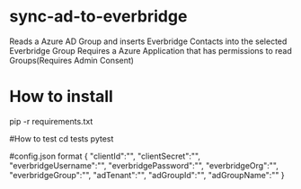 # sync-ad-to-everbridge
Reads a Azure AD Group and inserts Everbridge Contacts into the selected Everbridge Group
Requires a Azure Application that has permissions to read Groups(Requires Admin Consent)

# How to install
pip -r requirements.txt

#How to test
cd tests
pytest

#config.json format
{
	"clientId":"",
	"clientSecret":"",
	"everbridgeUsername":"",
	"everbridgePassword":"",
	"everbridgeOrg":"",
	"everbridgeGroup":"",
	"adTenant":"",
	"adGroupId":"",
	"adGroupName":""
}